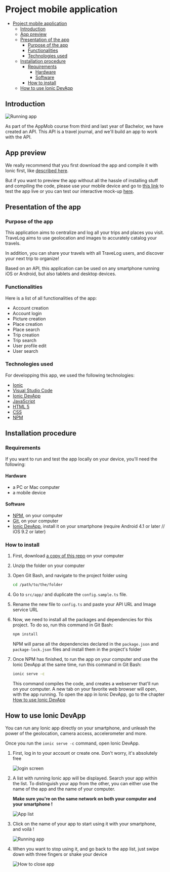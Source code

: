 # Project mobile application

- [Project mobile application](#project-mobile-application)
  - [Introduction](#introduction)
  - [App preview](#app-preview)
  - [Presentation of the app](#presentation-of-the-app)
    - [Purpose of the app](#purpose-of-the-app)
    - [Functionalities](#functionalities)
    - [Technologies used](#technologies-used)
  - [Installation procedure](#installation-procedure)
    - [Requirements](#requirements)
      - [Hardware](#hardware)
      - [Software](#software)
    - [How to install](#how-to-install)
  - [How to use Ionic DevApp](#how-to-use-ionic-devapp)

## Introduction

![Running app](https://raw.githubusercontent.com/Liozon/projet-appmob/master/screenshots/3.%20App%20opened.jpg "Running app")

As part of the AppMob course from third and last year of Bachelor, we have created an API. This API is a travel journal, and we'll build an app to work with the API.

## App preview

We really recommend that you first download the app and compile it with Ionic first, like [described here](#installation-procedure).

But if you want to preview the app without all the hassle of installing stuff and compiling the code, please use your mobile device and go to [this link](http://tiny.cc/appmob-app) to test the app live or you can test our interactive mock-up [here](https://xd.adobe.com/view/0bde5725-48a2-44d4-98ec-80ba0b79f1c6-5e8d/?fullscreen).

## Presentation of the app

### Purpose of the app

This application aims to centralize and log all your trips and places you visit. TraveLog aims to use geolocation and images to accurately catalog your travels.

In addition, you can share your travels with all TraveLog users, and discover your next trip to organize!

Based on an API, this application can be used on any smartphone running iOS or Android, but also tablets and desktop devices.

### Functionalities

Here is a list of all functionalities of the app:

- Account creation
- Account login
- Picture creation
- Place creation
- Place search
- Trip creation
- Trip search
- User profile edit
- User search

### Technologies used

For developping this app, we used the following technologies:

- [Ionic](https://ionicframework.com/)
- [Visual Studio Code](https://code.visualstudio.com/)
- [Ionic DevApp](https://ionicframework.com/docs/appflow/devapp/)
- [JavaScript](https://www.javascript.com/)
- [HTML 5](https://www.w3.org/TR/html52/)
- [CSS](https://www.w3.org/Style/CSS/)
- [NPM](https://www.npmjs.com/)

## Installation procedure

### Requirements

If you want to run and test the app locally on your device, you'll need the following:

#### Hardware

- a PC or Mac computer
- a mobile device

#### Software

- [NPM](https://www.npmjs.com/), on your computer
- [Git](https://git-scm.com/downloads), on your computer
- [Ionic DevApp](https://ionicframework.com/docs/appflow/devapp/), install it on your smartphone (require Android 4.1 or later // iOS 9.2 or later)

### How to install

1. First, download [a copy of this repo](https://github.com/Liozon/projet-appmob/archive/master.zip) on your computer

2. Unzip the folder on your computer

3. Open Git Bash, and navigate to the project folder using

    ```bash
    cd /path/to/the/folder
    ```

4. Go to `src/app/` and duplicate the `config.sample.ts` file.

5. Rename the new file to `config.ts` and paste your API URL and Image service URL

6. Now, we need to install all the packages and dependencies for this project. To do so, run this command in Git Bash:

    ```bash
    npm install
    ```

    NPM will parse all the dependencies declared in the `package.json` and `package-lock.json` files and install them in the project's folder

7. Once NPM has finished, to run the app on your computer and use the Ionic DevApp at the same time, run this command in Git Bash:

    ```bash
    ionic serve -c
    ```

    This command compiles the code, and creates a webserver that'll run on your computer. A new tab on your favorite web browser will open, with the app running.
    To open the app in Ionic DevApp, go to the chapter [How to use Ionic DevApp](#how-to-use-ionic-devapp)

## How to use Ionic DevApp

You can run any Ionic app directly on your smartphone, and unleash the power of the geolocation, camera access, accelerometer and more.

Once you run the ```ionic serve -c``` command, open Ionic DevApp.

1. First, log in to your account or create one. Don't worry, it's absolutely free

    ![login screen](https://raw.githubusercontent.com/Liozon/projet-appmob/master/screenshots/1.%20Login%20screen.jpg "Login Screen")

2. A list with running Ionic app will be displayed. Search your app within the list. To distinguish your app from the other, you can either use the name of the app and the name of your computer.

    **Make sure you're on the same network on both your computer and your smartphone !**

    ![App list](https://raw.githubusercontent.com/Liozon/projet-appmob/master/screenshots/2.%20App%20list.jpg "App list")

3. Click on the name of your app to start using it with your smartphone, and voilà !

    ![Running app](https://raw.githubusercontent.com/Liozon/projet-appmob/master/screenshots/3.%20App%20opened.jpg "Running app")

4. When you want to stop using it, and go back to the app list, just swipe down with three fingers or shake your device

    ![How to close app](https://raw.githubusercontent.com/Liozon/projet-appmob/master/screenshots/4.%20Close%20app.jpg "How to close app")